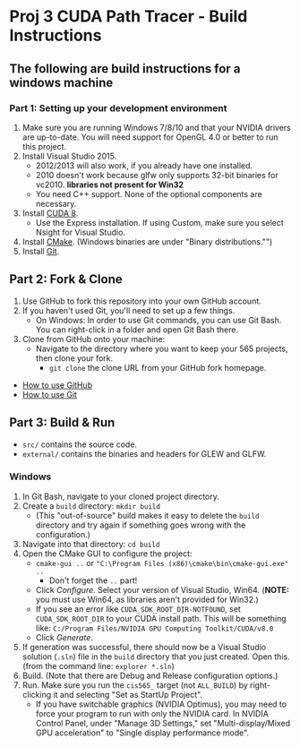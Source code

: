 Proj 3 CUDA Path Tracer - Build Instructions
========================

## The following are build instructions for a windows machine 

### Part 1: Setting up your development environment

1. Make sure you are running Windows 7/8/10 and that your NVIDIA drivers are
   up-to-date. You will need support for OpenGL 4.0 or better to run this project.
2. Install Visual Studio 2015.
   * 2012/2013 will also work, if you already have one installed.
   * 2010 doesn't work because glfw only supports 32-bit binaries for vc2010.
   **libraries not present for Win32**
   * You need C++ support. None of the optional components are necessary.
3. Install [CUDA 8](https://developer.nvidia.com/cuda-downloads).    
   * Use the Express installation. If using Custom, make sure you select Nsight for Visual Studio.
4. Install [CMake](http://www.cmake.org/download/). (Windows binaries are under "Binary distributions."")
5. Install [Git](https://git-scm.com/download/win).

## Part 2: Fork & Clone

1. Use GitHub to fork this repository into your own GitHub account.
2. If you haven't used Git, you'll need to set up a few things.
   * On Windows: In order to use Git commands, you can use Git Bash. You can
     right-click in a folder and open Git Bash there.
3. Clone from GitHub onto your machine:
   * Navigate to the directory where you want to keep your 565 projects, then
     clone your fork.
     * `git clone` the clone URL from your GitHub fork homepage.

* [How to use GitHub](https://guides.github.com/activities/hello-world/)
* [How to use Git](http://git-scm.com/docs/gittutorial)

## Part 3: Build & Run

* `src/` contains the source code.
* `external/` contains the binaries and headers for GLEW and GLFW.

### Windows

1. In Git Bash, navigate to your cloned project directory.
2. Create a `build` directory: `mkdir build`
   * (This "out-of-source" build makes it easy to delete the `build` directory
     and try again if something goes wrong with the configuration.)
3. Navigate into that directory: `cd build`
4. Open the CMake GUI to configure the project:
   * `cmake-gui ..` or `"C:\Program Files (x86)\cmake\bin\cmake-gui.exe" ..`
     * Don't forget the `..` part!
   * Click *Configure*.  Select your version of Visual Studio, Win64.
     (**NOTE:** you must use Win64, as libraries aren't provided for Win32.)
   * If you see an error like `CUDA_SDK_ROOT_DIR-NOTFOUND`,
     set `CUDA_SDK_ROOT_DIR` to your CUDA install path. This will be something
     like: `C:/Program Files/NVIDIA GPU Computing Toolkit/CUDA/v8.0`
   * Click *Generate*.
5. If generation was successful, there should now be a Visual Studio solution
   (`.sln`) file in the `build` directory that you just created. Open this.
   (from the command line: `explorer *.sln`)
6. Build. (Note that there are Debug and Release configuration options.)
7. Run. Make sure you run the `cis565_` target (not `ALL_BUILD`) by
   right-clicking it and selecting "Set as StartUp Project".
   * If you have switchable graphics (NVIDIA Optimus), you may need to force
     your program to run with only the NVIDIA card. In NVIDIA Control Panel,
     under "Manage 3D Settings," set "Multi-display/Mixed GPU acceleration"
     to "Single display performance mode".